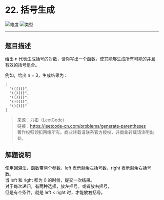 # 22. 括号生成

![难度](https://img.shields.io/badge/难度-中等-f0ad4e.svg?logo=leetcode&style=flat)  ![类型](https://img.shields.io/badge/类型-回溯法-violet.svg?style=flat)

---

## 题目描述

给出 n 代表生成括号的对数，请你写出一个函数，使其能够生成所有可能的并且有效的括号组合。

例如，给出 n = 3，生成结果为：

```
[
  "((()))",
  "(()())",
  "(())()",
  "()(())",
  "()()()"
]
```

> 来源：力扣（LeetCode）  
> 链接：https://leetcode-cn.com/problems/generate-parentheses  
> 著作权归领扣网络所有。商业转载请联系官方授权，非商业转载请注明出处。  

## 解题说明

使用回溯法，函数带两个参数，left 表示剩余左括号数，right 表示剩余右括号数。  
当 left 和 right 都为 0 的时候，提交一次结果。  
对于每次递归，有两种选择，放左括号，或者放右括号，  
但是有个条件，就是 left < right 时，才能放右括号。  
